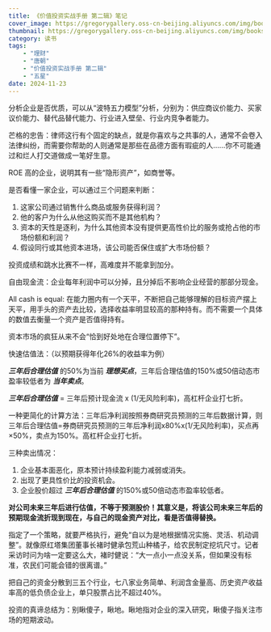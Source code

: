 ```yaml
---
title: 《价值投资实战手册 第二辑》笔记
cover_image: https://gregorygallery.oss-cn-beijing.aliyuncs.com/img/books.jpeg
thumbnail: https://gregorygallery.oss-cn-beijing.aliyuncs.com/img/books.jpeg
category: 读书
tags: 
    - "理财"
    - "唐朝"
    - "价值投资实战手册 第二辑"
    - "五星"
date: 2024-11-23
---
```


分析企业是否优质，可以从“波特五力模型”分析，分别为：供应商议价能力、买家议价能力、替代品替代能力、行业进入壁垒、行业内竞争者能力。

芒格的忠告：律师这行有个固定的缺点，就是你喜欢与之共事的人，通常不会卷入法律纠纷，而需要你帮助的人则通常是那些在品德方面有瑕疵的人……你不可能通过和烂人打交道做成一笔好生意。

ROE 高的企业，说明其有一些“隐形资产”，如商誉等。

是否看懂一家企业，可以通过三个问题来判断：

1. 这家公司通过销售什么商品或服务获得利润？
2. 他的客户为什么从他这购买而不是其他机构？
3. 资本的天性是逐利，为什么其他资本没有提供更高性价比的服务或抢占他的市场份额和利润？
4. 假设同行或其他资本进场，该公司能否保住或扩大市场份额？

投资成绩和跳水比赛不一样，高难度并不能拿到加分。

自由现金流：企业每年利润中可以分掉，且分掉后不影响企业经营的那部分现金。

All cash is equal: 在能力圈内有一个天平，不断把自己能够理解的目标资产摆上天平，用手头的资产去比较，选择收益率明显较高的那种持有。而不需要一个具体的数值去衡量一个资产是否值得持有。

资本市场的疯狂从来不会“恰到好处地在合理位置停下”。

快速估值法：（以预期获得年化26%的收益率为例）

***三年后合理估值*** 的50%为当前 ***理想买点***，三年后合理估值的150%或50倍动态市盈率较低者为 ***当年卖点***。

***三年后合理估值*** = 三年后预计现金流 x (1/无风险利率)，高杠杆企业打七折。

一种更简化的计算方法：三年后净利润按照券商研究员预测的三年后数据计算，则三年后合理估值=券商研究员预测的三年后净利润x80%x(1/无风险利率)，买点再×50%，卖点为150%。高杠杆企业打七折。

三种卖出情况：

1. 企业基本面恶化，原本预计持续盈利能力减弱或消失。
2. 出现了更具性价比的投资机会。
3. 企业股价超过 ***三年后合理估值*** 的150%或50倍动态市盈率较低者。

**对公司未来三年后进行估值，不等于预测股价！其意义是，将该公司未来三年后的预期现金流折现到现在，与自己的现金资产对比，看是否值得替换。**

指定了一个策略，就要严格执行，避免“自以为是地根据情况实施、灵活、机动调整”。就像原红塔集团董事长褚时健承包荒山种橘子，给农民制定挖坑尺寸。记者采访时问为啥一定要这么大，褚时健说：“大一点小一点没关系，但如果没有标准，农民们可能会错的很离谱。”

把自己的资金分散到三五个行业，七八家业务简单、利润含金量高、历史资产收益率高的低负债企业上，单只股票占比不超过40%。

投资的真谛总结为：别瞅傻子，瞅地。瞅地指对企业的深入研究，瞅傻子指关注市场的短期波动。
